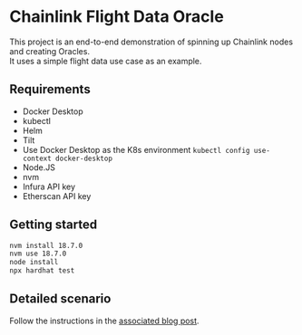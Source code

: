 # Chainlink Flight Data Oracle

This project is an end-to-end demonstration of spinning up Chainlink nodes and creating Oracles.  
It uses a simple flight data use case as an example.

## Requirements

* Docker Desktop
* kubectl
* Helm
* Tilt
* Use Docker Desktop as the K8s environment `kubectl config use-context docker-desktop`
* Node.JS
* nvm   
* Infura API key
* Etherscan API key

## Getting started

```bash
nvm install 18.7.0
nvm use 18.7.0
node install 
npx hardhat test
```

## Detailed scenario

Follow the instructions in the [associated blog post](https://sgerogia.github.io/Chainlink-Oracle/).
